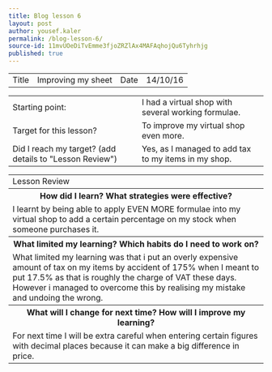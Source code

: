```yaml
---
title: Blog lesson 6
layout: post
author: yousef.kaler
permalink: /blog-lesson-6/
source-id: 11mvUOeDiTvEmme3fjoZRZlAx4MAFAqhojQu6Tyhrhjg
published: true
---
```

<table>
  <tr>
    <td>Title</td>
    <td>Improving my sheet</td>
    <td>Date</td>
    <td>14/10/16</td>
  </tr>
</table>


<table>
  <tr>
    <td>Starting point:</td>
    <td>I had a virtual shop with several working formulae.</td>
  </tr>
  <tr>
    <td>Target for this lesson?</td>
    <td>To improve my virtual shop even more.</td>
  </tr>
  <tr>
    <td>Did I reach my target? 
(add details to "Lesson Review")</td>
    <td> Yes, as I managed to add tax to my items in my shop.</td>
  </tr>
</table>


<table>
  <tr>
    <td>Lesson Review</td>
  </tr>
  <tr>
    <th>How did I learn? What strategies were effective? </th>
  </tr>
  <tr>
    <td>I learnt by being able to apply EVEN MORE formulae into my virtual shop to add a certain percentage on my stock when someone purchases it.</td>
  </tr>
  <tr>
    <th>What limited my learning? Which habits do I need to work on? </th>
  </tr>
  <tr>
    <td>What limited my learning was that i put an overly expensive amount of tax on my items by accident of 175% when I meant to put 17.5% as that is roughly the charge of VAT these days. However i managed to overcome this by realising my mistake and undoing the wrong.</td>
  </tr>
  <tr>
    <th>What will I change for next time? How will I improve my learning?</th>
  </tr>
  <tr>
    <td>For next time I will be extra careful when entering certain figures with decimal places because it can make a big difference in price.  </td>
  </tr>
</table>


